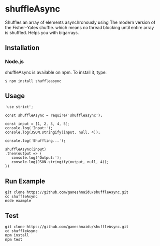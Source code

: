 # shuffleAsync

Shuffles an array of elements asynchronously using The modern version of the Fisher–Yates shuffle. which means no thread blocking until entire array is shuffled. Helps you with bigarrays.

## Installation

### Node.js

shuffleAsync is available on npm. To install it, type:

``` $ npm install shuffleasync ```

## Usage

``` 
'use strict';

const shuffleAsync = require('shuffleasync');

const input = [1, 2, 3, 4, 5];
console.log('Input:');
console.log(JSON.stringify(input, null, 4));

console.log('Shuffling...');

shuffleAsync(input)
.then(output => {
   console.log('Output:');
   console.log(JSON.stringify(output, null, 4)); 
})
```

## Run Example

``` 
git clone https://github.com/ganeshnaidu/shuffleAsync.git
cd shuffleAsync
node example 
```

## Test

``` 
git clone https://github.com/ganeshnaidu/shuffleAsync.git
cd shuffleAsync
npm install
npm test 
```
